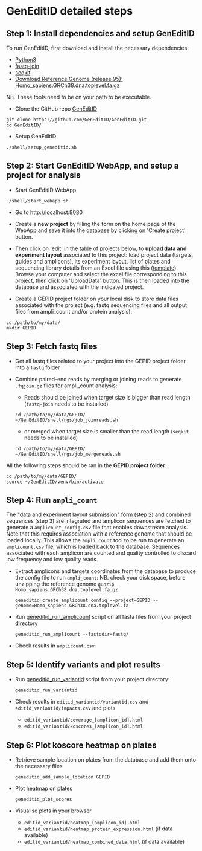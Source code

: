 # GenEditID detailed steps


## Step 1: Install dependencies and setup GenEditID

To run GenEditID, first download and install the necessary dependencies:

- [Python3](https://www.python.org/downloads/)
- [fastq-join](https://github.com/brwnj/fastq-join)
- [seqkit](https://github.com/shenwei356/seqkit)
- [Download Reference Genome (release 95): Homo_sapiens.GRCh38.dna.toplevel.fa.gz](ftp://ftp.ensembl.org/pub/release-95/fasta/homo_sapiens/dna/Homo_sapiens.GRCh38.dna.toplevel.fa.gz)

NB. These tools need to be on your path to be executable.

- Clone the GitHub repo [GenEditID](https://github.com/GenEditID/GenEditID.git)
```
git clone https://github.com/GenEditID/GenEditID.git
cd GenEditID/
```

- Setup GenEditID
```
./shell/setup_geneditid.sh
```

## Step 2: Start GenEditID WebApp, and setup a project for analysis

- Start GenEditID WebApp
```
./shell/start_webapp.sh
```

- Go to [http://localhost:8080](http://localhost:8080)

- Create a **new project** by filling the form on the home page of the WebApp and save it into the database by clicking on 'Create project' button.

- Then click on 'edit' in the table of projects below, to **upload data and experiment layout** associated to this project: load project data (targets, guides and amplicons), its experiment layout, list of plates and sequencing library details from an Excel file using this ([template](https://github.com/GenEditID/GenEditID/raw/master/data/templates/GEPXXXXX.xlsx)). Browse your computer and select the excel file corresponding to this project, then click on 'UploadData' button. This is then loaded into the database and associated with the indicated project.


- Create a GEPID project folder on your local disk to store data files associated with the project (e.g. fastq sequencing files and all output files from ampli_count and/or protein analysis).
```
cd /path/to/my/data/
mkdir GEPID
```

## Step 3: Fetch fastq files

- Get all fastq files related to your project into the GEPID project folder into a `fastq` folder

- Combine paired-end reads by merging or joining reads to generate `.fqjoin.gz` files for ampli_count analysis:
  - Reads should be joined when target size is bigger than read length (`fastq-join` needs to be installed)
  ```
  cd /path/to/my/data/GEPID/
  ~/GenEditID/shell/ngs/job_joinreads.sh
  ```
  - or merged when target size is smaller than the read length (`seqkit` needs to be installed)
  ```
  cd /path/to/my/data/GEPID/
  ~/GenEditID/shell/ngs/job_mergereads.sh
  ```

All the following steps should be ran in the **GEPID project folder**:
```
cd /path/to/my/data/GEPID/
source ~/GenEditID/venv/bin/activate
```

## Step 4: Run `ampli_count`

The "data and experiment layout submission" form (step 2) and combined sequences (step 3) are integrated and amplicon sequences are fetched to generate a `amplicount_config.csv` file that enables downstream analysis. Note that this requires association with a reference genome that should be loaded locally. This allows the `ampli_count` tool to be run to generate an `amplicount.csv` file, which is loaded back to the database. Sequences associated with each amplicon are counted and quality controlled to discard low frequency and low quality reads.

- Extract amplicons and targets coordinates from the database to produce the config file to run `ampli_count`:
  NB. check your disk space, before unzipping the reference genome `gunzip Homo_sapiens.GRCh38.dna.toplevel.fa.gz`
  ```
  geneditid_create_amplicount_config --project=GEPID --genome=Homo_sapiens.GRCh38.dna.toplevel.fa
  ```

- Run [geneditid_run_amplicount](https://github.com/GenEditID/GenEditID/blob/master/python/scripts/run_ampli_count.py) script on all fasta files from your project directory
  ```
  geneditid_run_amplicount --fastqdir=fastq/
  ```

- Check results in `amplicount.csv`


## Step 5: Identify variants and plot results

- Run [geneditid_run_variantid](https://github.com/GenEditID/GenEditID/blob/master/python/scripts/run_variant_id.py) script from your project directory:
  ```
  geneditid_run_variantid
  ```

- Check results in `editid_variantid/variantid.csv` and `editid_variantid/impacts.csv` and plots
  - `editid_variantid/coverage_[amplicon_id].html`
  - `editid_variantid/koscores_[amplicon_id].html`


## Step 6: Plot koscore heatmap on plates

- Retrieve sample location on plates from the database and add them onto the necessary files
  ```
  geneditid_add_sample_location GEPID
  ```

- Plot heatmap on plates
  ```
  geneditid_plot_scores
  ```

- Visualise plots in your browser
  - `editid_variantid/heatmap_[amplicon_id].html`
  - `editid_variantid/heatmap_protein_expression.html` (if data available)
  - `editid_variantid/heatmap_combined_data.html` (if data available)
